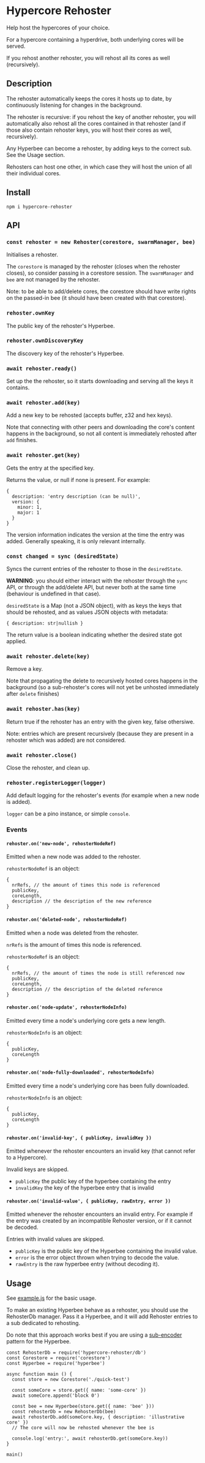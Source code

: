 # Hypercore Rehoster

Help host the hypercores of your choice.

For a hypercore containing a hyperdrive, both underlying cores will be served.

If you rehost another rehoster, you will rehost all its cores as well (recursively).

## Description

The rehoster automatically keeps the cores it hosts up to date, by continuously listening for changes in the background.

The rehoster is recursive: if you rehost the key of another rehoster, you will automatically
also rehost all the cores contained in that rehoster (and if those also contain rehoster keys, you will host their cores as well, recursively).

Any Hyperbee can become a rehoster, by adding keys to the correct sub. See the Usage section.

Rehosters can host one other, in which case they will host the union of all their individual cores.

## Install

`npm i hypercore-rehoster`

## API

### `const rehoster = new Rehoster(corestore, swarmManager, bee)`
Initialises a rehoster.

The `corestore` is managed by the rehoster (closes when the rehoster closes), so consider passing in a corestore session.
The `swarmManager` and `bee` are not managed by the rehoster.

Note: to be able to add/delete cores, the corestore should have write rights on the passed-in bee (it should have been created with that corestore).

### `rehoster.ownKey`

The public key of the rehoster's Hyperbee.

### `rehoster.ownDiscoveryKey`

The discovery key of the rehoster's Hyperbee.

### `await rehoster.ready()`
Set up the the rehoster, so it starts downloading and serving all the keys it contains.

### `await rehoster.add(key)`
Add a new key to be rehosted (accepts buffer, z32 and hex keys).

Note that connecting with other peers and downloading the core's content happens in the background, so not all content is immediately rehosted after `add` finishes.

### `await rehoster.get(key)`
Gets the entry at the specified key.

Returns the value, or null if none is present. For example:

```
{
  description: 'entry description (can be null)',
  version: {
    minor: 1,
    major: 1
  }
}
```

The version information indicates the version at the time the entry was added. Generally speaking, it is only relevant internally.

### `const changed = sync (desiredState)`

Syncs the current entries of the rehoster to those in the `desiredState`.

**WARNING**: you should either interact with the rehoster through the `sync` API, or through the add/delete API, but never both at the same time (behaviour is undefined in that case).

`desiredState` is a Map (not a JSON object), with as keys the keys that should be rehosted, and as values JSON objects with metadata:

```
{ description: str|nullish }
```

The return value is a boolean indicating whether the desired state got applied.

### `await rehoster.delete(key)`
Remove a key.

Note that propagating the delete to recursively hosted cores happens in the background
(so a sub-rehoster's cores will not yet be unhosted immediately after `delete` finishes)

### `await rehoster.has(key)`
Return true if the rehoster has an entry with the given key, false othersiwe.

Note: entries which are present recursively (because they are present in a rehoster which was added) are not considered.

### `await rehoster.close()`
Close the rehoster, and clean up.

### `rehoster.registerLogger(logger)`

Add default logging for the rehoster's events (for example when a new node is added).

`logger` can be a pino instance, or simple `console`.

### Events

#### `rehoster.on('new-node', rehosterNodeRef)`

Emitted when a new node was added to the rehoster.

`rehosterNodeRef` is an object:

```
{
  nrRefs, // the amount of times this node is referenced
  publicKey,
  coreLength,
  description // the description of the new reference
}
```


#### `rehoster.on('deleted-node', rehosterNodeRef)`

Emitted when a node was deleted from the rehoster.

`nrRefs` is the amount of times this node is referenced.

`rehosterNodeRef` is an object:

```
{
  nrRefs, // the amount of times the node is still referenced now
  publicKey,
  coreLength,
  description // the description of the deleted reference
}
```

#### `rehoster.on('node-update', rehosterNodeInfo)`

Emitted every time a node's underlying core gets a new length.

`rehosterNodeInfo` is an object:

```
{
  publicKey,
  coreLength
}
```

#### `rehoster.on('node-fully-downloaded', rehosterNodeInfo)`

Emitted every time a node's underlying core has been fully downloaded.

`rehosterNodeInfo` is an object:

```
{
  publicKey,
  coreLength
}
```

#### `rehoster.on('invalid-key', { publicKey, invalidKey })`

Emitted whenever the rehoster encounters an invalid key (that cannot refer to a Hypercore).

Invalid keys are skipped.

- `publicKey` the public key of the hyperbee containing the entry
- `invalidKey` the key of the hyperbee entry that is invalid

#### `rehoster.on('invalid-value', { publicKey, rawEntry, error })`

Emitted whenever the rehoster encounters an invalid entry. For example if the entry was created by an incompatible Rehoster version, or if it cannot be decoded.

Entries with invalid values are skipped.

- `publicKey` is the public key of the Hyperbee containing the invalid value.
- `error` is the error object thrown when trying to decode the value.
- `rawEntry` is the raw hyperbee entry (without decoding it).

## Usage

See [example.js](example.js) for the basic usage.

To make an existing Hyperbee behave as a rehoster, you should use the RehosterDb manager. Pass it a Hyperbee, and it will add Rehoster entries to a sub dedicated to rehosting.

Do note that this approach works best if you are using a [sub-encoder](https://github.com/holepunchto/sub-encoder/) pattern for the Hyperbee.

```
const RehosterDb = require('hypercore-rehoster/db')
const Corestore = require('corestore')
const Hyperbee = require('hyperbee')

async function main () {
  const store = new Corestore('./quick-test')

  const someCore = store.get({ name: 'some-core' })
  await someCore.append('block 0')

  const bee = new Hyperbee(store.get({ name: 'bee' }))
  const rehosterDb = new RehosterDb(bee)
  await rehosterDb.add(someCore.key, { description: 'illustrative core' })
  // The core will now be rehosted whenever the bee is

  console.log('entry:', await rehosterDb.get(someCore.key))
}

main()
```
